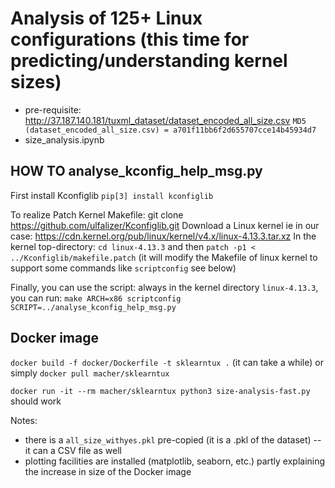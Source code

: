 # Analysis of 125+ Linux configurations (this time for predicting/understanding kernel sizes) 

 * pre-requisite: http://37.187.140.181/tuxml_dataset/dataset_encoded_all_size.csv `MD5 (dataset_encoded_all_size.csv) = a701f11bb6f2d655707cce14b45934d7` 
 * size_analysis.ipynb 
 


## HOW TO analyse_kconfig_help_msg.py 

First install Kconfiglib
`pip[3] install kconfiglib`

To realize Patch Kernel Makefile:
git clone https://github.com/ulfalizer/Kconfiglib.git
Download a Linux kernel ie in our case: https://cdn.kernel.org/pub/linux/kernel/v4.x/linux-4.13.3.tar.xz
In the kernel top-directory: 
`cd linux-4.13.3`
and then `patch -p1 < ../Kconfiglib/makefile.patch`
(it will modify the Makefile of linux kernel to support some commands like `scriptconfig` see below)

Finally, you can use the script: always in the kernel directory `linux-4.13.3`, you can run:
`make ARCH=x86 scriptconfig SCRIPT=../analyse_kconfig_help_msg.py`
 
## Docker image 

`docker build -f docker/Dockerfile -t sklearntux .` (it can take a while)
or simply `docker pull macher/sklearntux` 

`docker run -it --rm macher/sklearntux python3 size-analysis-fast.py` should work 

Notes: 
 * there is a `all_size_withyes.pkl` pre-copied (it is a .pkl of the dataset) -- it can a CSV file as well 
 * plotting facilities are installed (matplotlib, seaborn, etc.) partly explaining the increase in size of the Docker image 


